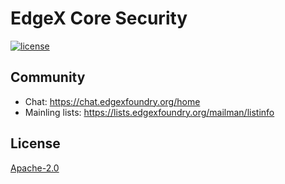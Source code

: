 # EdgeX Core Security
[![license](https://img.shields.io/badge/license-Apache%20v2.0-blue.svg)](LICENSE)
 
## Community
- Chat: https://chat.edgexfoundry.org/home
- Mainling lists: https://lists.edgexfoundry.org/mailman/listinfo

## License
[Apache-2.0](LICENSE)
